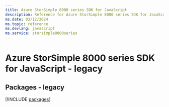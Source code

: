 ```yaml
---
title: Azure StorSimple 8000 series SDK for JavaScript
description: Reference for Azure StorSimple 8000 series SDK for JavaScript
ms.date: 03/12/2024
ms.topic: reference
ms.devlang: javascript
ms.service: storsimple8000series
---
```

# Azure StorSimple 8000 series SDK for JavaScript - legacy
## Packages - legacy
[!INCLUDE [packages](storsimple-8000-series-index.md)]